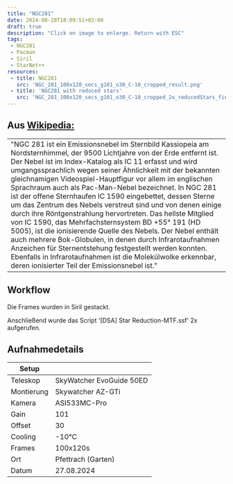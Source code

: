 ```yaml
---
title: "NGC281"
date: 2024-08-28T18:09:51+02:00
draft: true
description: "Click on image to enlarge. Return with ESC" 
tags:
 - NGC281
 - Pacman
 - Siril
 - StarNet++
resources:
 - title: NGC281
   src: 'NGC_281_100x120_secs_g101_o30_C-10_cropped_result.png'
 - title: 'NGC281 with reduced stars'
   src: 'NGC_281_100x120_secs_g101_o30_C-10_cropped_2x_reducedStars_final'
---
```


## Aus [Wikipedia:](https://de.wikipedia.org/wiki/NGC_281)
<table><tr><td>
"NGC 281 ist ein Emissionsnebel im Sternbild Kassiopeia am Nordsternhimmel, der 9500 Lichtjahre von der Erde entfernt ist.
Der Nebel ist im Index-Katalog als IC 11 erfasst und wird umgangssprachlich wegen seiner Ähnlichkeit mit der bekannten gleichnamigen 
Videospiel-Hauptfigur vor allem im englischen Sprachraum auch als Pac-Man-Nebel bezeichnet.
In NGC 281 ist der offene Sternhaufen IC 1590 eingebettet, dessen Sterne um das Zentrum des Nebels verstreut sind und von denen 
einige durch ihre Röntgenstrahlung hervortreten. Das hellste Mitglied von IC 1590, das Mehrfachsternsystem BD +55° 191 (HD 5005), 
ist die ionisierende Quelle des Nebels. Der Nebel enthält auch mehrere Bok-Globulen, in denen durch Infrarotaufnahmen Anzeichen 
für Sternentstehung festgestellt werden konnten. Ebenfalls in Infrarotaufnahmen ist die Molekülwolke erkennbar, deren ionisierter 
Teil der Emissionsnebel ist."
</td></tr></table>

## Workflow

Die Frames wurden in Siril gestackt.

Anschließend wurde das Script '[DSA] Star Reduction-MTF.ssf' 2x aufgerufen.

## Aufnahmedetails
|Setup       |                          |
|------------|--------------------------|
|Teleskop | SkyWatcher EvoGuide 50ED |
|Montierung | Skywatcher AZ-GTi |
|Kamera | ASI533MC-Pro |
|Gain | 101 |
|Offset | 30 |
|Cooling | -10°C |
|Frames | 100x120s |
|Ort | Pfettrach (Garten) |
|Datum | 27.08.2024 |
